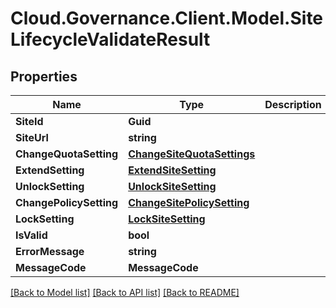# Cloud.Governance.Client.Model.SiteLifecycleValidateResult
## Properties

Name | Type | Description | Notes
------------ | ------------- | ------------- | -------------
**SiteId** | **Guid** |  | [optional] 
**SiteUrl** | **string** |  | [optional] 
**ChangeQuotaSetting** | [**ChangeSiteQuotaSettings**](ChangeSiteQuotaSettings.md) |  | [optional] 
**ExtendSetting** | [**ExtendSiteSetting**](ExtendSiteSetting.md) |  | [optional] 
**UnlockSetting** | [**UnlockSiteSetting**](UnlockSiteSetting.md) |  | [optional] 
**ChangePolicySetting** | [**ChangeSitePolicySetting**](ChangeSitePolicySetting.md) |  | [optional] 
**LockSetting** | [**LockSiteSetting**](LockSiteSetting.md) |  | [optional] 
**IsValid** | **bool** |  | [optional] 
**ErrorMessage** | **string** |  | [optional] 
**MessageCode** | **MessageCode** |  | [optional] 

[[Back to Model list]](../README.md#documentation-for-models) [[Back to API list]](../README.md#documentation-for-api-endpoints) [[Back to README]](../README.md)

